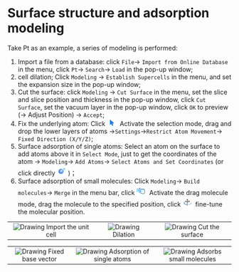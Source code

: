# Surface structure and adsorption modeling

Take Pt as an example, a series of modeling is performed:

1. Import a file from a database: click `File`→ `Import from Online Database` in the menu, click `Pt`→ `Search`→ `Load` in the pop-up window;
2. cell dilation; Click `Modeling` → `Establish Supercells` in the menu, and set the expansion size in the pop-up window;
3. Cut the surface: click `Modeling` → `Cut Surface` in the menu, set the slice and slice position and thickness in the pop-up window, click `Cut Surface`, set the vacuum layer in the pop-up window, click `OK` to preview (→ Adjust Position) → `Accept`;
4. Fix the underlying atom: Click![Icon 1](nested/qstudio_structtools_select.png) Activate the selection mode, drag and drop the lower layers of atoms →`Settings`→`Restrict Atom Movement`→ `Fixed Direction (X/Y/Z)`;
5. Surface adsorption of single atoms: Select an atom on the surface to add atoms above it in `Select Mode`, just to get the coordinates of the atom → `Modeling`→ `Add Atoms`→ `Select Atoms and Set Coordinates` (or click directly![Icon 3](nested/qstudio_structtools_addatom.png))；
6. Surface adsorption of small molecules: Click `Modeling`→ `Build molecules`→ `Merge` in the menu bar, click![drag](./nested/qstudio_structtools_dragmol.png) Activate the drag molecule mode, drag the molecule to the specified position, click![drag](./nested/qstudio_structtools_trans&rot.png) fine-tune the molecular position.


<table><tr>
    <td> 
        <center>
            <img src={require('./nested/qstudio_example_crystal1.png').default} alt="Drawing" />
            <font>Import the unit cell</font>
        </center>
    </td>
    <td> 
        <center>
            <img src={require('./nested/qstudio_example_crystal2.png').default} alt="Drawing" />
            <font>Dilation</font>
        </center>
    </td>
    <td> 
        <center>
            <img src={require('./nested/qstudio_example_surface1.png').default} alt="Drawing" />
            <font>Cut the surface</font>
        </center>
    </td>
</tr></table>
<table><tr>
    <td> 
        <center>
            <img src={require('./nested/qstudio_example_surface2.png').default} alt="Drawing" />
            <font>Fixed base vector</font>
        </center>
    </td>
    <td> 
        <center>
            <img src={require('./nested/qstudio_example_surface3.png').default} alt="Drawing" />
            <font>Adsorption of single atoms</font>
        </center>
    </td>
    <td> 
        <center>
            <img src={require('./nested/qstudio_example_surface4.png').default} alt="Drawing" />
            <font>Adsorbs small molecules</font>
        </center>
    </td>
</tr></table>
